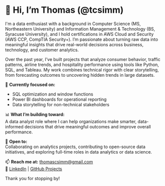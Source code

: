 # 👋 Hi, I’m Thomas (@tcsimm)

I'm a data enthusiast with a background in Computer Science (MS, Northeastern University) and Information Management & Technology (BS, Syracuse University), and I hold certifications in AWS Cloud and Security (AWS CCP, CompTIA Security+).
I’m passionate about turning raw data into meaningful insights that drive real-world decisions across business, technology, and customer analytics.

Over the past year, I’ve built projects that analyze consumer behavior, traffic patterns, airline trends, and hospitality performance using tools like Python, SQL, and Tableau. My work combines technical rigor with clear storytelling, from forecasting outcomes to uncovering hidden trends in large datasets.

🧠 **Currently focused on:**  
- SQL optimization and window functions  
- Power BI dashboards for operational reporting  
- Data storytelling for non-technical stakeholders  

📊 **What I’m building toward:**  
A data analyst role where I can help organizations make smarter, data-informed decisions that drive meaningful outcomes and improve overall performance.

🤝 **Open to:**  
Collaborating on analytics projects, contributing to open-source data initiatives, and exploring full-time roles in data analytics or data science.

📫 **Reach me at:** thomascsimm@gmail.com  
🔗 [LinkedIn](https://www.linkedin.com/in/tcsimm) | [GitHub Projects](https://github.com/tcsimm)

Thank you for stopping by!
